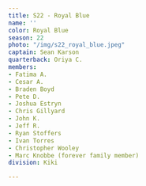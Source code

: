 ```yaml
---
title: S22 - Royal Blue
name: ''
color: Royal Blue
season: 22
photo: "/img/s22_royal_blue.jpeg"
captain: Sean Karson
quarterback: Oriya C.
members:
- Fatima A.
- Cesar A.
- Braden Boyd
- Pete D.
- Joshua Estryn
- Chris Gillyard
- John K.
- Jeff R.
- Ryan Stoffers
- Ivan Torres
- Christopher Wooley
- Marc Knobbe (forever family member)
division: Kiki

---
```

